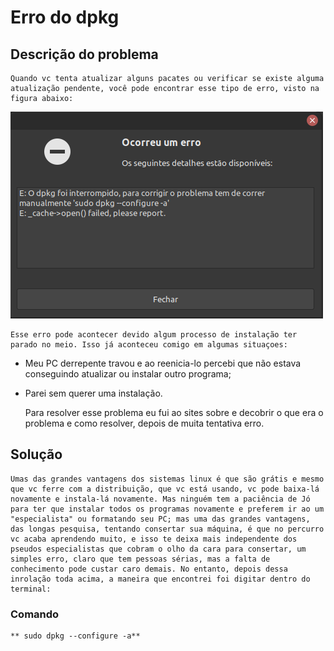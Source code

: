 # Erro do dpkg

## Descrição do problema

    Quando vc tenta atualizar alguns pacates ou verificar se existe alguma atualização pendente, você pode encontrar esse tipo de erro, visto na figura abaixo:

![Imagen DPKG](./dpkg.png)

    Esse erro pode acontecer devido algum processo de instalação ter parado no meio. Isso já aconteceu comigo em algumas situaçoes:

- Meu PC derrepente travou e ao reenicia-lo percebi que não estava conseguindo atualizar ou instalar outro programa;
- Parei sem querer uma instalação.

    Para resolver esse problema eu fui ao sites sobre e decobrir o que era o problema e como resolver, depois de muita tentativa erro.

## Solução

    Umas das grandes vantagens dos sistemas linux é que são grátis e mesmo que vc ferre com a distribuição, que vc está usando, vc pode baixa-lá novamente e instala-lá novamente. Mas ninguém tem a paciência de Jó para ter que instalar todos os programas novamente e preferem ir ao um "especialista" ou formatando seu PC; mas uma das grandes vantagens, das longas pesquisa, tentando consertar sua máquina, é que no percurro vc acaba aprendendo muito, e isso te deixa mais independente dos pseudos especialistas que cobram o olho da cara para consertar, um simples erro, claro que tem pessoas sérias, mas a falta de conhecimento pode custar caro demais. No entanto, depois dessa inrolação toda acima, a maneira que encontrei foi digitar dentro do terminal:

### Comando

    ** sudo dpkg --configure -a**
